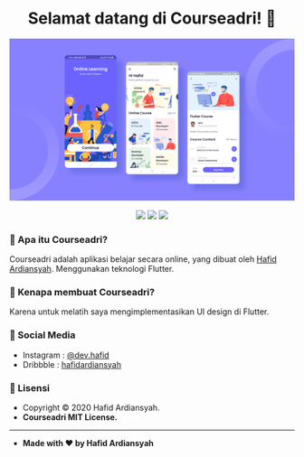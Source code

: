 <h1 align="center">Selamat datang di Courseadri! 👋</h1>
    
![Courseadri - Screenshot](/screenshot.png)

<p align ="Center">

<img src="https://img.shields.io/github/issues/hafidardiansyah/Courseadri?style=flat-square">
<img src="https://img.shields.io/github/stars/hafidardiansyah/Courseadri?style=flat-square">
<img src="https://img.shields.io/github/forks/hafidardiansyah/Courseadri?style=flat-square">

</p>

### 🤔 Apa itu Courseadri?

Courseadri adalah aplikasi belajar secara online, yang dibuat oleh <a href="https://github.com/hafidardiansyah"> Hafid Ardiansyah</a>. Menggunakan teknologi Flutter.

### 🎉 Kenapa membuat Courseadri?

Karena untuk melatih saya mengimplementasikan UI design di Flutter.

### :link: Social Media

- Instagram : <a href="http://instagram.com/dev.hafid"> @dev.hafid</a>
- Dribbble : <a href="https://dribbble.com/hafidardiansyah"> hafidardiansyah</a>

### 📝 Lisensi

- Copyright © 2020 Hafid Ardiansyah.
- **Courseadri MIT License.**

---

- **Made with ❤️ by Hafid Ardiansyah**
